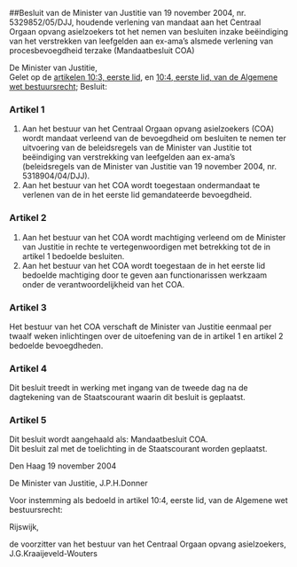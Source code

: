<meta http-equiv='Content-Type' content='text/html; charset=utf-8' />

##Besluit van de Minister van Justitie van 19 november 2004, nr. 5329852/05/DJJ, houdende verlening van mandaat aan het Centraal Orgaan opvang asielzoekers tot het nemen van besluiten inzake beëindiging van het verstrekken van leefgelden aan ex-ama’s alsmede verlening van procesbevoegdheid terzake (Mandaatbesluit COA)

De Minister van Justitie,  
Gelet op de [artikelen 10:3, eerste lid](../../../../wet/algemene/wet/bestuursrecht/BWBR0005537/README.md), en [10:4, eerste lid, van de Algemene wet bestuursrecht](../../../../wet/algemene/wet/bestuursrecht/BWBR0005537/README.md);
Besluit:    

### Artikel  1  

1.  Aan het bestuur van het Centraal Orgaan opvang asielzoekers (COA) wordt mandaat verleend van de bevoegdheid om besluiten te nemen ter uitvoering van de beleidsregels van de Minister van Justitie tot beëindiging van verstrekking van leefgelden aan ex-ama’s (beleidsregels van de Minister van Justitie van 19 november 2004, nr. 5318904/04/DJJ).   
2.  Aan het bestuur van het COA wordt toegestaan ondermandaat te verlenen van de in het eerste lid gemandateerde bevoegdheid.   

### Artikel  2  

1.  Aan het bestuur van het COA wordt machtiging verleend om de Minister van Justitie in rechte te vertegenwoordigen met betrekking tot de in artikel 1 bedoelde besluiten.   
2.  Aan het bestuur van het COA wordt toegestaan de in het eerste lid bedoelde machtiging door te geven aan functionarissen werkzaam onder de verantwoordelijkheid van het COA.   

### Artikel  3  

Het bestuur van het COA verschaft de Minister van Justitie eenmaal per twaalf weken inlichtingen over de uitoefening van de in artikel 1 en artikel 2 bedoelde bevoegdheden.  

### Artikel  4  

Dit besluit treedt in werking met ingang van de tweede dag na de dagtekening van de Staatscourant waarin dit besluit is geplaatst.  

### Artikel  5  

Dit besluit wordt aangehaald als: Mandaatbesluit COA.  
Dit besluit zal met de toelichting in de Staatscourant worden geplaatst.   

Den Haag 
19 november 2004    

De 
Minister van Justitie, 
J.P.H.Donner 

Voor instemming als bedoeld in artikel 10:4, eerste lid, van de Algemene wet bestuursrecht: 

Rijswijk, 

de 
voorzitter van het bestuur van het Centraal Orgaan opvang asielzoekers, 
J.G.Kraaijeveld-Wouters    

